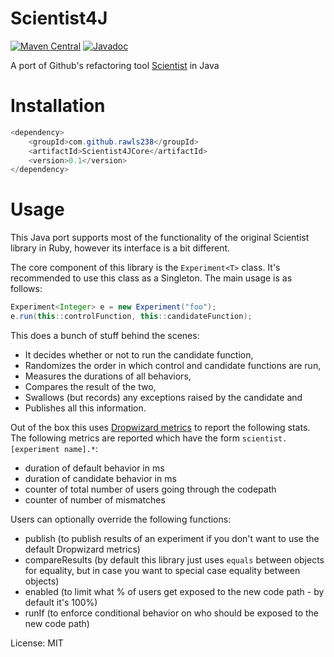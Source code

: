# Scientist4J

[![Maven Central](https://maven-badges.herokuapp.com/maven-central/com.github.rawls238/Scientist4J/badge.svg)](https://maven-badges.herokuapp.com/maven-central/com.github.rawls238/Scientist4J)
[![Javadoc](https://javadoc-emblem.rhcloud.com/doc/com.github.rawls238/Scientist4J/badge.svg)](http://www.javadoc.io/doc/com.github.rawls238/Scientist4J)

A port of Github's refactoring tool [Scientist](https://github.com/github/scientist) in Java


# Installation

```java
<dependency>
    <groupId>com.github.rawls238</groupId>
    <artifactId>Scientist4JCore</artifactId>
    <version>0.1</version>
</dependency>
```
# Usage

This Java port supports most of the functionality of the original Scientist library in Ruby, however its interface is a bit different.

The core component of this library is the `Experiment<T>` class. It's recommended to use this class as a Singleton. The main usage is as follows:

```java
Experiment<Integer> e = new Experiment("foo");
e.run(this::controlFunction, this::candidateFunction);
```

This does a bunch of stuff behind the scenes:
* It decides whether or not to run the candidate function,
* Randomizes the order in which control and candidate functions are run,
* Measures the durations of all behaviors,
* Compares the result of the two,
* Swallows (but records) any exceptions raised by the candidate and
* Publishes all this information.

Out of the box this uses [Dropwizard metrics](https://dropwizard.github.io/metrics/3.1.0/) to report the following stats.
The following metrics are reported which have the form `scientist.[experiment name].*`:

* duration of default behavior in ms
* duration of candidate behavior in ms
* counter of total number of users going through the codepath
* counter of number of mismatches


Users can optionally override the following functions:

* publish (to publish results of an experiment if you don't want to use the default Dropwizard metrics)
* compareResults (by default this library just uses `equals` between objects for equality, but in case you want to special case equality between objects)
* enabled (to limit what % of users get exposed to the new code path - by default it's 100%)
* runIf (to enforce conditional behavior on who should be exposed to the new code path)


License: MIT
